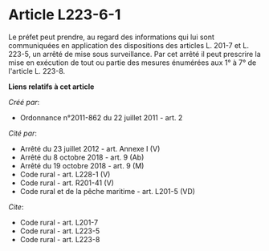 # Article L223-6-1

Le préfet peut prendre, au regard des informations qui lui sont communiquées en application des dispositions des articles L.
201-7 et L. 223-5, un arrêté de mise sous surveillance. Par cet arrêté il peut prescrire la mise en exécution de tout ou
partie des mesures énumérées aux 1° à 7° de l'article L. 223-8.

**Liens relatifs à cet article**

_Créé par_:

  - Ordonnance n°2011-862 du 22 juillet 2011 - art. 2

_Cité par_:

  - Arrêté du 23 juillet 2012 - art. Annexe I (V)
  - Arrêté du 8 octobre 2018 - art. 9 (Ab)
  - Arrêté du 19 octobre 2018 - art. 9 (M)
  - Code rural - art. L228-1 (V)
  - Code rural - art. R201-41 (V)
  - Code rural et de la pêche maritime - art. L201-5 (VD)

_Cite_:

  - Code rural - art. L201-7
  - Code rural - art. L223-5
  - Code rural - art. L223-8
